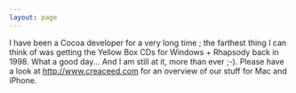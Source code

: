 ```yaml
---
layout: page
---
```


I have been a Cocoa developer for a very long time ; the farthest thing I can think of was getting the Yellow Box CDs for Windows + Rhapsody back in 1998. What a good day... And I am still at it, more than ever ;-). Please have a look at http://www.creaceed.com for an overview of our stuff for Mac and iPhone.
